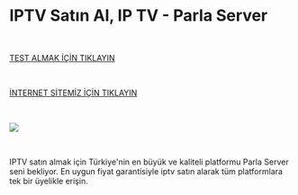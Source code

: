 # IPTV Satın Al, IP TV - Parla Server
</br>
<p><a href="https://api.whatsapp.com/send?phone=447510606519">TEST ALMAK İÇİN TIKLAYIN</a></p>
</br>
<p><a href="https://parlaiptv.com/">İNTERNET SİTEMİZ İÇİN TIKLAYIN</a></p>
</br>
<p></p><a href="https://api.whatsapp.com/send?phone=447510606519"><img src="https://resmim.net/cdn/2025/02/19/NmiXCW.jpg"></a></p>
</br>
<p>IPTV satın almak için Türkiye'nin en büyük ve kaliteli platformu Parla Server seni bekliyor. En uygun fiyat garantisiyle iptv satın alarak tüm platformlara tek bir üyelikle erişin.</p>
